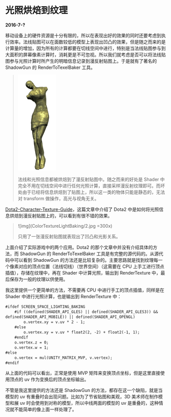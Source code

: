 # 光照烘焙到纹理

**2016-7-?**

移动设备上的硬件资源是十分有限的，所以在表现出好的效果的同时还要考虑到执行效率。法线贴图可以在面数较低的模型上表现出凹凸的效果，但是随之而来的是计算量的增加，因为所有的计算都要在切线空间中进行，特别是当法线贴图参与到大面积的屏幕像素计算时，消耗更是不可忽视。所以我们就考虑是否可以将法线贴图参与光照计算时所产生的明暗信息记录到漫反射贴图上。于是就有了著名的 ShadowGun 的 RenderToTexelBaker 工具。

> ![img](ColorTextureLightBaking/1.gif)
>
> 法线和光照信息都被烘焙到了漫反射贴图中。随之而来的好处是 Shader 中完全不用在切线空间中进行任何光照计算，直接采样漫反射纹理即可。而坏处由于已经将信息烘焙到了贴图上，所以这一类的物体只能是静态的，无法对 transform 做操作，高光与视角无关。

[Dota2-Character-Texture-Guide](https://support.steampowered.com/kb/8700-SJKN-4322/dota-2-character-texture-guide)，这篇文章中介绍了 Dota2 中是如何将光照信息烘焙到漫反射贴图上的，可以看到有很不错的效果。

> ![img](ColorTextureLightBaking/2.jpg =300x)
>
> 只用了一张漫反射贴图就表现出了凹凸和光影关系。

上面介绍了实际游戏中的两个应用。Dota2 的那个文章中并没有介绍具体的方法，而 ShadowGun 的 RenderToTexelBaker 工具是有完整的源代码的。从源代码中可以看到 ShadowGun 的方法还是比较复杂的。主要思路就是找到纹理每一个像素对应的顶点位置（法线切线）（世界空间）（这需要在 CPU 上手工进行顶点插值），存储在纹理中，再在 Shader 中计算光照，输出到 RenderTexture 中，最后保存为一般的纹理以供使用。

我这里提供一个更简单的方法，不需要再 CPU 中进行手工的顶点插值，同样是在 Shader 中进行光照计算，也是输出到 RenderTexture 中：

	#ifdef SCREEN_SPACE_LIGHTING_BAKING
		#if ((defined(SHADER_API_GLES) || defined(SHADER_API_GLES3)) && defined(SHADER_API_MOBILE)) || defined(SHADER_API_OPENGL)
			o.vertex.xy = v.uv * 2 - 1;
		#else
			o.vertex.xy = v.uv * float2(2, -2) + float2(-1, 1);
		#endif
		o.vertex.z = 0;
		o.vertex.w = 1; 
	#else
		o.vertex = mul(UNITY_MATRIX_MVP, v.vertex);
	#endif

从上面的代码可以看出，正常是使用 MVP 矩阵来变换顶点坐标，但是这里直接使用顶点的 uv 作为变换后的顶点坐标输出。

不管是我这里提供的方法还是 ShadowGun 的方法，都存在这一个缺陷，就是当模型的 uv 有重叠时会出现问题。比如为了节省贴图和美观，3D 美术师在制作模型和展 uv 时会使用到对称的模型，所以中线两面的模型的 uv 是重叠的，这种情况就不能简单的像上面一样处理了。